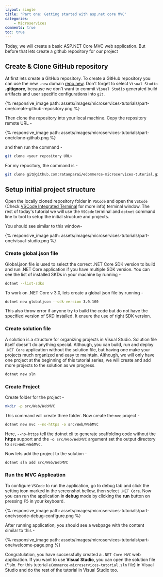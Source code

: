```yaml
---
layout: single
title: "Part one: Getting started with asp.net core MVC"
categories:
    - Microservices
comments: true
toc: true
---
```

Today, we will create a basic ASP.NET Core MVC web application. But before that lets create a github repository for our project

## Create & Clone GitHub repository
At first lets create a GitHub repository. To create a GitHub repository you can use the new `.new` domain [repo.new](https://repo.new). Don't forget to select `Visual Studio` **.gitignore**, because we don't want to commit `Visual Studio` generated build artifacts and user specific configurations into `git`.

{% responsive_image path: assets/images/microservices-tutorials/part-one/create-github-repository.png %}

Then clone the repository into your local machine. Copy the repository remote URL -

{% responsive_image path: assets/images/microservices-tutorials/part-one/clone-github.png %}

and then run the command -

```bash
git clone <your repository URL>
```

For my repository, the command is -

```bash
git clone git@github.com:ratanparai/eCommerce-microservices-tutorial.git
```

## Setup initial project structure

Open the locally cloned repository folder in `VSCode` and open the `VSCode` (Check [VSCode Integrated Terminal](https://code.visualstudio.com/docs/editor/integrated-terminal) for more info) terminal window. The rest of today's tutorial we will use the `VSCode` terminal and `dotnet` command line to tool to setup the initial structure and projects.

You should see similar to this window-

{% responsive_image path: assets/images/microservices-tutorials/part-one/visual-studio.png %}

### Create global.json file

Global.json file is used to select the correct .NET Core SDK version to build and run .NET Core application if you have multiple SDK version. You can see the list of installed SKDs in your machine by running -

```bash
dotnet --list-sdks
```

To work on .NET Core v 3.0, lets create a global.json file by running -

```bash
dotnet new globaljson --sdk-version 3.0.100
```

This also throw error if anyone try to build the code but do not have the specified version of SKD installed. It ensure the use of right SDK version.

### Create solution file

A solution is a structure for organizing projects in Visual Studio. Solution file itself doesn't do anything special. Although, you can build, run and deploy `.NET Core` application without the solution file, but having one make your projects much organized and easy to maintain. Although, we will only have one project at the beginning of this tutorial series, we will create and add more projects to the solution as we progress. 

```bash
dotnet new sln
```

### Create Project

Create folder for the project -

```bash
mkdir -p src/Web/WebMVC
```

This command will create three folder. Now create the `mvc` project -

```bash
dotnet new mvc --no-https -o src/Web/WebMVC
```

Here, `--no-https` tell the dotnet cli to generate scaffolding code without the **https** support and the `-o src/Web/WebMVC` argument set the output directory to `src>Web>WebMVC`.

Now lets add the project to the solution -

```bash
dotnet sln add src/Web/WebMVC
```

### Run the MVC Application

To configure `VSCode` to run the application, go to debug tab and click the setting icon marked in the screenshot bellow, then select `.NET Core`. Now you can run the application in **debug** mode by clicking the **run** button on pressing <kbd>F5</kbd> in your keyboard.

{% responsive_image path: assets/images/microservices-tutorials/part-one/vscode-debug-configure.png %}

After running application, you should see a webpage with the content similar to this -

{% responsive_image path: assets/images/microservices-tutorials/part-one/welcome-page.png %}


Congratulation, you have successfully created a `.NET Core MVC` web application. If you want to use **Visual Studio**, you can open the solution file (*.sln. For this tutorial `eCommerce-microservices-tutorial.sln` file) in Visual Studio and do the rest of the tutorial in Visual Studio too.  





